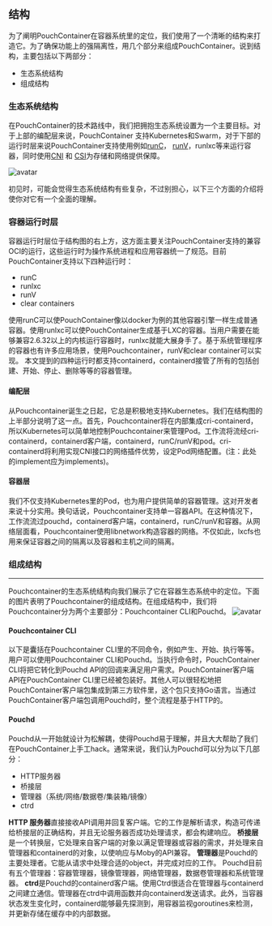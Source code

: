 ##  结构

为了阐明PouchContainer在容器系统里的定位，我们使用了一个清晰的结构来打造它。为了确保功能上的强隔离性，用几个部分来组成PouchContainer。说到结构，主要包括以下两部分：

* 生态系统结构
* 组成结构

### 生态系统结构

在PouchContainer的技术路线中，我们把拥抱生态系统设置为一个主要目标。对于上部的编配层来说，PouchContainer 支持Kubernetes和Swarm，对于下部的运行时层来说PouchContainer支持使用例如[runC](https://github.com/opencontainers/runc)， [runV](https://github.com/hyperhq/runv)，runlxc等来运行容器，同时使用[CNI](https://github.com/containernetworking/cni) 和 [CSI](https://github.com/container-storage-interface)为存储和网络提供保障。

  ![avatar](https://raw.githubusercontent.com/alibaba/pouch/master/docs/static_files/pouch_ecosystem_architecture_no_logo.png)

初见时，可能会觉得生态系统结构有些复杂，不过别担心，以下三个方面的介绍将使你对它有一个全面的理解。

  ### 容器运行时层

容器运行时层位于结构图的右上方，这方面主要关注PouchContainer支持的兼容OCI的运行，这些运行时为操作系统进程和应用容器统一了规范。目前PouchContainer支持以下四种运行时：

  * runC
  * runlxc
  * runV
  * clear containers

使用runC可以使PouchContainer像以docker为例的其他容器引擎一样生成普通容器。使用runlxc可以使PouchContainer生成基于LXC的容器。当用户需要在能够兼容2.6.32以上的内核运行容器时，runlxc就能大展身手了。基于系统管理程序的容器也有许多应用场景，使用Pouchcontainer，runV和clear container可以实现。
本文提到的四种运行时都支持containerd，containerd接管了所有的包括创建、开始、停止、删除等等的容器管理。

#### 编配层

从Pouchcontainer诞生之日起，它总是积极地支持Kubernetes。我们在结构图的上半部分说明了这一点。首先，Pouchcontainer将在内部集成cri-containerd，所以Kubernetes可以简单地控制Pouchcontainer来管理Pod。工作流将流经cri-containerd，containerd客户端，containerd，runC/runV和pod。cri-containerd将利用实现CNI接口的网络插件优势，设定Pod网络配置。(注：此处的implement应为implements)。

#### 容器层

我们不仅支持Kubernetes里的Pod，也为用户提供简单的容器管理。这对开发者来说十分实用。换句话说，Pouchcontainer支持单一容器API。在这种情况下，工作流流过pouchd，containerd客户端，containerd，runC/runV和容器。从网络层面看，Pouchcontainer使用libnetwork构造容器的网络。不仅如此，lxcfs也用来保证容器之间的隔离以及容器和主机之间的隔离。

### 组成结构
 
***
Pouchcontainer的生态系统结构向我们展示了它在容器生态系统中的定位。下面的图片表明了Pouchcontainer的组成结构。在组成结构中，我们将Pouchcontainer分为两个主要部分：Pouchcontainer CLI和Pouchd。
![avatar](https://raw.githubusercontent.com/alibaba/pouch/master/docs/static_files/pouch_component_architecture.png)
​    

#### Pouchcontainer CLI

以下是囊括在Pouchcontainer CLI里的不同命令，例如产生、开始、执行等等。用户可以使用Pouchcontainer CLI和Pouchd。当执行命令时，PouchContainer CLI将把它转化到Pouchd API的回调来满足用户需求。PouchContainer客户端API在PouchContainer CLI里已经被包装好。其他人可以很轻松地把PouchContainer客户端包集成到第三方软件里，这个包只支持Go语言。当通过PouchContainer客户端包调用Pouchd时，整个流程是基于HTTP的。

#### Pouchd

Pouchd从一开始就设计为松解耦，使得Pouchd易于理解，并且大大帮助了我们在PouchContainer上手工hack。通常来说，我们认为Pouchd可以分为以下几部分： 

* HTTP服务器 
* 桥接层
* 管理器（系统/网络/数据卷/集装箱/镜像）
* ctrd

**HTTP 服务器**直接接收API调用并回复客户端。它的工作是解析请求，构造可传递给桥接层的正确结构，并且无论服务器否成功处理请求，都会构建响应。 
**桥接层**是一个转换层，它处理来自客户端的对象以满足管理器或容器的需求，并处理来自管理器和containerd的对象，以使响应与Moby的API兼容。
**管理器**是Pouchd的主要处理者。它能从请求中处理合适的object，并完成对应的工作。 Pouchd目前有五个管理器：容器管理器，镜像管理器，网络管理器，数据卷管理器和系统管理器。
**ctrd**是Pouchd的containerd客户端。使用Ctrd很适合在管理器与containerd之间建立通信。管理器在ctrd中调用函数并向containerd发送请求。此外，当容器状态发生变化时，containerd能够最先探测到，用容器监视goroutines来检测，并更新存储在缓存中的内部数据。









